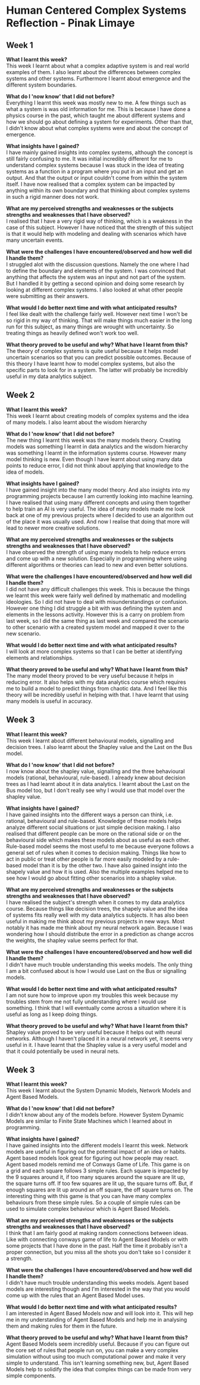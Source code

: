 # Human Centered Complex Systems Reflection - Pinak Limaye

## Week 1
**What I learnt this week?**  
This week I learnt about what a complex adaptive system is and real world examples of them. I also learnt about the differences between complex systems and other systems. Furthermore I learnt about emergence and the different system boundaries.

**What do I 'now know' that I did not before?**  
Everything I learnt this week was mostly new to me. A few things such as what a system is was old information for me. This is because I have done a physics course in the past, which taught me about different systems and how we should go about defining a system for experiments. Other than that, I didn't know about what complex systems were and about the concept of emergence.

**What insights have I gained?**  
I have mainly gained insights into complex systems, although the concept is still fairly confusing to me. It was initial incredibly different for me to understand complex systems because I was stuck in the idea of treating systems as a function in a program where you put in an input and get an output. And that the output or input couldn't come from within the system itself. I have now realised that a complex system can be impacted by anything within its own boundary and that thinking about complex systems in such a rigid manner does not work.

**What are my perceived strengths and weaknesses or the subjects strengths and weaknesses that I have observed?**  
I realised that I have a very rigid way of thinking, which is a weakness in the case of this subject. However I have noticed that the strength of this subject is that it would help with modeling and dealing with scenarios which have many uncertain events.

**What were the challenges I have encountered/observed and how well did I handle them?**  
I struggled alot with the discussion questions. Namely the one where I had to define the boundary and elements of the system. I was convinced that anything that affects the system was an input and not part of the system. But I handled it by getting a second opinion and doing some research by looking at different complex systems. I also looked at what other people were submitting as their answers.

**What would I do better next time and with what anticipated results?**  
I feel like dealt with the challenge fairly well. However next time I won't be so rigid in my way of thinking. That will make things much easier in the long run for this subject, as many things are wrought with uncertainty. So treating things as heavily defined won't work too well.

**What theory proved to be useful and why? What have I learnt from this?**  
The theory of complex systems is quite useful because it helps model uncertain scenarios so that you can predict possible outcomes. Because of this theory I have learnt how to model complex systems, but also the specific parts to look for in a system. The latter will probably be incredibly useful in my data analytics subject.



## Week 2
**What I learnt this week?**  
This week I learnt about creating models of complex systems and the idea of many models. I also learnt about the wisdom hierarchy

**What do I 'now know' that I did not before?**  
The new thing I learnt this week was the many models theory. Creating models was something I learnt in data analytics and the wisdom hierarchy was something I learnt in the information systems course. However many model thinking is new. Even though I have learnt about using many data points to reduce error, I did not think about applying that knowledge to the idea of models.

**What insights have I gained?**  
I have gained insight into the many model theory. And also insights into my programming projects because I am currently looking into machine learning. I have realised that using many different concepts and using them together to help train an AI is very useful. The idea of many models made me look back at one of my previous projects where I decided to use an algorithm out of the place it was usually used. And now I realise that doing that more will lead to newer more creative solutions.

**What are my perceived strengths and weaknesses or the subjects strengths and weaknesses that I have observed?**  
I have observed the strength of using many models to help reduce errors and come up with a new solution. Especially in programming where using different algorithms or theories can lead to new and even better solutions.

**What were the challenges I have encountered/observed and how well did I handle them?**  
I did not have any difficult challenges this week. This is because the things we learnt this week were fairly well defined by mathematic and modelling ideologies. So I did not have to deal with misunderstandings or confusion. However one thing I did struggle a bit with was defining the system and elements in the lessons activity. However this is a carry on problem from last week, so I did the same thing as last week and compared the scenario to other scenario with a created system model and mapped it over to the new scenario.

**What would I do better next time and with what anticipated results?**  
I will look at more complex systems so that I can be better at identifying elements and relationships.

**What theory proved to be useful and why? What have I learnt from this?**  
The many model theory proved to be very useful because it helps in reducing error. It also helps with my data analytics course which requires me to build a model to predict things from chaotic data. And I feel like this theory will be incredibly useful in helping with that. I have learnt that using many models is useful in accuracy.



## Week 3
**What I learnt this week?**  
This week I learnt about different behavioural models, signalling and decision trees. I also learnt about the Shapley value and the Last on the Bus model.

**What do I 'now know' that I did not before?**  
I now know about the shapley value, signalling and the three behavioural models (rational, behavioural, rule-based). I already knew about decision trees as I had learnt about it in data analytics. I learnt about the Last on the Bus model too, but I don't really see why I would use that model over the shapley value.

**What insights have I gained?**  
I have gained insights into the different ways a person can think, i.e. rational, behavioural and rule-based. Knowledge of these models helps analyze different social situations or just simple decision making. I also realised that different people can be more on the rational side or on the behavioural side which makes these models about as useful as each other. Rule-based model seems the most useful to me because everyone follows a general set of rules when it comes to decision making. Things like how to act in public or treat other people is far more easily modeled by a rule-based model than it is by the other two. I have also gained insight into the shapely value and how it is used. Also the multiple examples helped me to see how I would go about fitting other scenarios into a shapley value.

**What are my perceived strengths and weaknesses or the subjects strengths and weaknesses that I have observed?**  
I have realised the subject's strength when it comes to my data analytics course. Because things like decision trees, the shapely value and the idea of systems fits really well with my data analytics subjects. It has also been useful in making me think about my previous projects in new ways. Most notably it has made me think about my neural network again. Because I was wondering how I should distribute the error in a prediction as change accros the weights, the shapley value seems perfect for that.

**What were the challenges I have encountered/observed and how well did I handle them?**  
I didn't have much trouble understanding this weeks models. The only thing I am a bit confused about is how I would use Last on the Bus or signalling models.

**What would I do better next time and with what anticipated results?**  
I am not sure how to improve upon my troubles this week because my troubles stem from me not fully understanding where I would use something. I think that I will eventually come across a situation where it is useful as long as I keep doing things.

**What theory proved to be useful and why? What have I learnt from this?**  
Shapley value proved to be very useful because it helps out with neural networks. Although I haven't placed it in a neural network yet, it seems very useful in it. I have learnt that the Shapley value is a very useful model and that it could potentially be used in neural nets.



## Week 3
**What I learnt this week?**  
This week I learnt about the System Dynamic Models, Network Models and Agent Based Models.

**What do I 'now know' that I did not before?**  
I didn't know about any of the models before. However System Dynamic Models are similar to Finite State Machines which I learned about in programming.

**What insights have I gained?**  
I have gained insights into the different models I learnt this week. Network models are useful in figuring out the potential impact of an idea or habits. Agent based models look great for figuring out how people may react. Agent based models remind me of Conways Game of Life. This game is on a grid and each square follows 3 simple rules. Each square is impacted by the 9 squares around it, if too many squares around the square are lit up, the square turns off. If too few squares are lit up, the square turns off. But, if enough squares are lit up around an off square, the off square turns on. The interesting thing with this game is that you can have many complex behaviours from these simple rules. So a couple of simple rules can be used to simulate complex behaviour which is Agent Based Models.

**What are my perceived strengths and weaknesses or the subjects strengths and weaknesses that I have observed?**  
I think that I am fairly good at making random connections between ideas. Like with connecting conways game of life to Agent Based Models or with some projects that I have done in the past. Half the time it probably isn't a proper connection, but you miss all the shots you don't take so I consider it a strength.

**What were the challenges I have encountered/observed and how well did I handle them?**  
I didn't have much trouble understanding this weeks models. Agent based models are interesting though and I'm interested in the way that you would come up with the rules that an Agent Based Model uses.

**What would I do better next time and with what anticipated results?**  
I am interested in Agent Based Models now and will look into it. This will hep me in my understanding of Agent Based Models and help me in analysing them and making rules for them in the future.

**What theory proved to be useful and why? What have I learnt from this?**  
Agent Based Models seem incredibly useful. Because if you can figure out the core set of rules that people run on, you can make a very complex simulation without using too much computational power and make it very simple to understand. This isn't learning something new, but, Agent Based Models help to solidify the idea that complex things can be made from very simple components.
